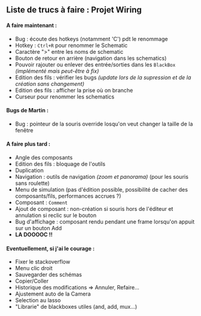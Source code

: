## Liste de trucs à faire : Projet Wiring

#### A faire maintenant :
* Bug : écoute des hotkeys (notamment 'C') pdt le renommage
* Hotkey : `Ctrl+R` pour renommer le Schematic
* Caractère ">" entre les noms de schematic
* Bouton de retour en arrière (navigation dans les schematics)
* Pouvoir rajouter ou enlever des entrée/sorties dans les `BlackBox` *(implémenté mais peut-être à fix)*
* Edition des fils : vérifier les bugs *(update lors de la supression et de la création sans changement)*
* Edition des fils : afficher la prise où on branche
* Curseur pour renommer les schematics

#### Bugs de Martin :
* Bug : pointeur de la souris override losqu'on veut changer la taille de la fenêtre

#### A faire plus tard :
* Angle des composants
* Edition des fils : bloquage de l'outils
* Duplication
* Navigation : outils de navigation *(zoom et panorama)* (pour les souris sans roulette)
* Menu de simulation (pas d'édition possible, possibilité de cacher des composants/fils, performances accrues ?)
* Composant : `Comment`
* Ajout de composant : non-création si souris hors de l'éditeur et annulation si reclic sur le bouton
* Bug d'affichage : composant rendu pendant une frame lorsqu'on appuit sur un bouton Add
* **LA DOOOOC !!**

#### Eventuellement, si j'ai le courage :
* Fixer le stackoverflow
* Menu clic droit
* Sauvegarder des schémas
* Copier/Coller
* Historique des modifications => Annuler, Refaire...
* Ajustement auto de la Camera
* Selection au lasso
* "Librarie" de blackboxes utiles (and, add, mux...)